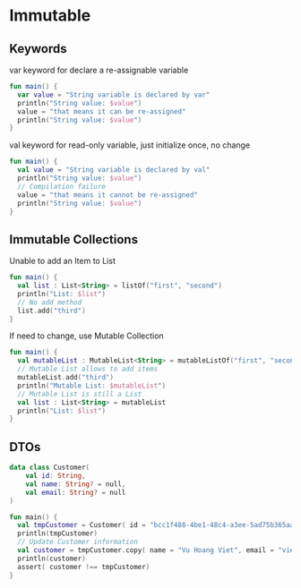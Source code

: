 # Immutable

## Keywords

var keyword for declare a re-assignable variable

```kotlin
fun main() {
  var value = "String variable is declared by var"
  println("String value: $value")
  value = "that means it can be re-assigned"
  println("String value: $value")    
}
```

val keyword for read-only variable, just initialize once, no change

```kotlin
fun main() {
  val value = "String variable is declared by val"  
  println("String value: $value")
  // Compilation failure
  value = "that means it cannot be re-assigned"
  println("String value: $value")    
}
```

## Immutable Collections

Unable to add an Item to List

```kotlin
fun main() {
  val list : List<String> = listOf("first", "second")
  println("List: $list")
  // No add method
  list.add("third")
}
```

If need to change, use Mutable Collection

```kotlin
fun main() {
  val mutableList : MutableList<String> = mutableListOf("first", "second")
  // Mutable List allows to add items
  mutableList.add("third")
  println("Mutable List: $mutableList")
  // Mutable List is still a List
  val list : List<String> = mutableList
  println("List: $list")
}
```

## DTOs

```kotlin
data class Customer(
    val id: String,
    val name: String? = null,
    val email: String? = null
)

fun main() {
  val tmpCustomer = Customer( id = "bcc1f488-4be1-48c4-a3ee-5ad75b365aaa")
  println(tmpCustomer)
  // Update Customer information
  val customer = tmpCustomer.copy( name = "Vu Hoang Viet", email = "vietvuhoang@gmail.com")
  println(customer)
  assert( customer !== tmpCustomer)
}
```



